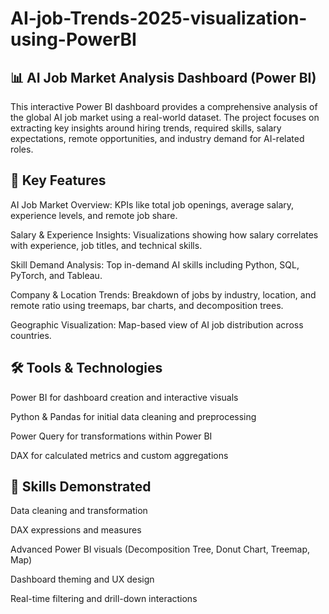 # AI-job-Trends-2025-visualization-using-PowerBI

## 📊 AI Job Market Analysis Dashboard (Power BI)
This interactive Power BI dashboard provides a comprehensive analysis of the global AI job market using a real-world dataset. The project focuses on extracting key insights around hiring trends, required skills, salary expectations, remote opportunities, and industry demand for AI-related roles.

## 🚀 Key Features
AI Job Market Overview: KPIs like total job openings, average salary, experience levels, and remote job share.

Salary & Experience Insights: Visualizations showing how salary correlates with experience, job titles, and technical skills.

Skill Demand Analysis: Top in-demand AI skills including Python, SQL, PyTorch, and Tableau.

Company & Location Trends: Breakdown of jobs by industry, location, and remote ratio using treemaps, bar charts, and decomposition trees.

Geographic Visualization: Map-based view of AI job distribution across countries.

## 🛠 Tools & Technologies
Power BI for dashboard creation and interactive visuals

Python & Pandas for initial data cleaning and preprocessing

Power Query for transformations within Power BI

DAX for calculated metrics and custom aggregations

## 🎯 Skills Demonstrated
Data cleaning and transformation

DAX expressions and measures

Advanced Power BI visuals (Decomposition Tree, Donut Chart, Treemap, Map)

Dashboard theming and UX design

Real-time filtering and drill-down interactions

